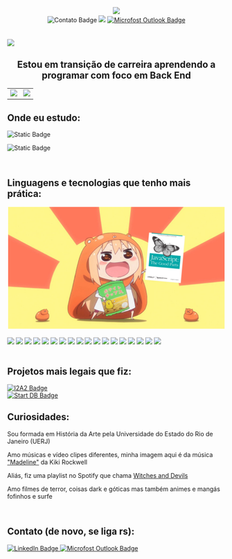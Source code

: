 <div id="header" align="center">
  <img src="giphy.gif" width="300"/>
</div>

<div id="badges" align="center">
  <img src="https://img.shields.io/badge/contato%3A-%23990100?logo=contact&logoColor=white" alt="Contato Badge"/>
<a href="https://www.linkedin.com/in/paularml/"><img src="https://img.shields.io/badge/linkedin-%23990100?logo=linkedin&logoColor=white"/></a> <a href="mailto:paula.rml@hotmail.com"><img src="https://img.shields.io/badge/outlook-%23990100?logo=microsoft%20outlook&logoColor=white" alt="Microfost Outlook Badge"/></a>
</div>
<br>
<br>
<img src="https://readme-typing-svg.herokuapp.com?color=%23414141&size=250&duration=3000&center=true&width=5000&height=500&lines=Oie+pessoas!;Me+chamo+Paula+(:" align="center" />


<br>

## <div align="center"> Estou em transição de carreira aprendendo a programar com foco em Back End </div> 

<table cellspacing="0">
  <tr>
    <td>
      <img src="https://github-readme-streak-stats.herokuapp.com/?user=paularml&theme=shadow_red" style="width: 100%;"/> 
    </td>
    <td>
      <img src="https://github-readme-stats.vercel.app/api/top-langs/?username=paularml&layout=compact&theme=shadow_red" style="width: 120%;"/>
    </td>
  </tr>
</table>


Onde eu estudo:
--
![Static Badge](https://img.shields.io/badge/Tecnologia%20em%20Sistemas%20da%20Computa%C3%A7%C3%A3o-Universidade%20Federal%20Fluminense(UFF)-%23990100?logo=uff&logoColor=white)


![Static Badge](https://img.shields.io/badge/Desenvolvimento%20de%20Software%20com%20foco%20em%20Back%20End-Cubos%20Academy-%23990100?logo=uff&logoColor=white)


<br>

Linguagens e tecnologias que tenho mais prática:
--
<div align="center"><img src ="anime girl javascript.png" width="500"> </div>
<br>
<div align="left">
<img src= "https://img.shields.io/badge/Python-%23990100?logo=python&logoColor=white"/> <img src= "https://img.shields.io/badge/Node.Js-%23990100?logo=Node.Js&logoColor=white"/> <img src= "https://img.shields.io/badge/Express%20Js-%23990100?logo=Express&logoColor=white"/> <img src= "https://img.shields.io/badge/Npm-%23990100?logo=npm"/> <img src= "https://img.shields.io/badge/Json-%23990100?logo=json"/> <img src= "https://img.shields.io/badge/Microsoft%20SQL%20server-%23990100?logo=microsoftsqlserver&logoColor=white"/> <img src= "https://img.shields.io/badge/PostgreSQL-%23990100?logo=postgresql&logoColor=white"/> <img src= "https://img.shields.io/badge/Insomnia-%23990100?logo=Insomnia&logoColor=white"/> <img src= "https://img.shields.io/badge/Git-%23990100?logo=git&logoColor=white"/> <img src= "https://img.shields.io/badge/Html5-%23990100?logo=html5&logoColor=white"/> <img src= "https://img.shields.io/badge/Css3-%23990100?logo=css3&logoColor=white"/> <img src= "https://img.shields.io/badge/Windows%20Terminal-%23990100?logo=windows%20terminal&logoColor=white"/> <img src= "https://img.shields.io/badge/Render-%23990100?logo=render&logoColor=white"/> <img src= "https://img.shields.io/badge/Vercel-%23990100?logo=vercel&logoColor=white"/> <img src= "https://img.shields.io/badge/Amazon%20AWS-%23990100?logo=amazon%20aws&logoColor=white"/> <img src= "https://img.shields.io/badge/MDN%20Web%20Docs-%23990100?logo=mdn%20Web%20Docs&logoColor=white"/> <img src= "https://img.shields.io/badge/StackOverflow-%23990100?logo=Stack%20Overflow&logoColor=white"/> <img src= "https://img.shields.io/badge/Visual%20Studio%20Code-%23990100?logo=Visual%20Studio%20Code&logoColor=white"/>
</div>

<br>

Projetos mais legais que fiz:
--
<a href="https://github.com/paularml/desafio1-i2a2"> <img src="https://img.shields.io/badge/Desafio%20I2A2-Github-%23990100?logo=github&logoColor=white" alt="I2A2 Badge"/> </a>
 <br>
<a href="https://github.com/paularml/desafio-paula-leite"> <img src="https://img.shields.io/badge/Desafio%20Start%20DB-Github-%23990100?logo=github&logoColor=white" alt="Start DB Badge"/> </a>
<br>

Curiosidades:
--
Sou formada em História da Arte pela Universidade do Estado do Rio de Janeiro (UERJ)

Amo músicas e vídeo clipes diferentes, minha imagem aqui é da música ["Madeline"](https://www.youtube.com/watch?v=edKo3y2cFUg "Link para o vídeo clipe") da Kiki Rockwell

Aliás, fiz uma playlist no Spotify que chama [Witches and Devils](https://open.spotify.com/playlist/641TISFKEr2rEeR1oVEu4a?si=55e0cea6718c4e33 "Link para minha playlist") 

Amo filmes de terror, coisas dark e góticas mas também animes e mangás fofinhos e surfe

<br>

Contato (de novo, se liga rs):
-- 

<a href="https://www.linkedin.com/in/paularml/">
    <img src="https://img.shields.io/badge/linkedin-%23990100?logo=linkedin&logoColor=white" alt="LinkedIn Badge"/>
  </a>
  <a href="mailto:paula.rml@hotmail.com">
    <img src="https://img.shields.io/badge/outlook-%23990100?logo=microsoft%20outlook&logoColor=white" alt="Microfost Outlook Badge"/>
  </a>

